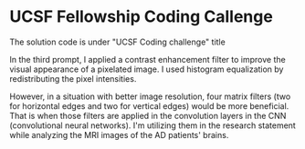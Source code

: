 # UCSF Fellowship Coding Callenge

The solution code is under "UCSF Coding challenge" title

In the third prompt, I applied a contrast enhancement filter to improve the visual appearance of a pixelated image. I used histogram equalization by redistributing the pixel intensities.

However, in a situation with better image resolution, four matrix filters (two for horizontal edges and two for vertical edges) would be more beneficial. That is when those filters are applied in the convolution layers in the CNN (convolutional neural networks). I'm utilizing them in the research statement while analyzing the MRI images of the AD patients' brains.
